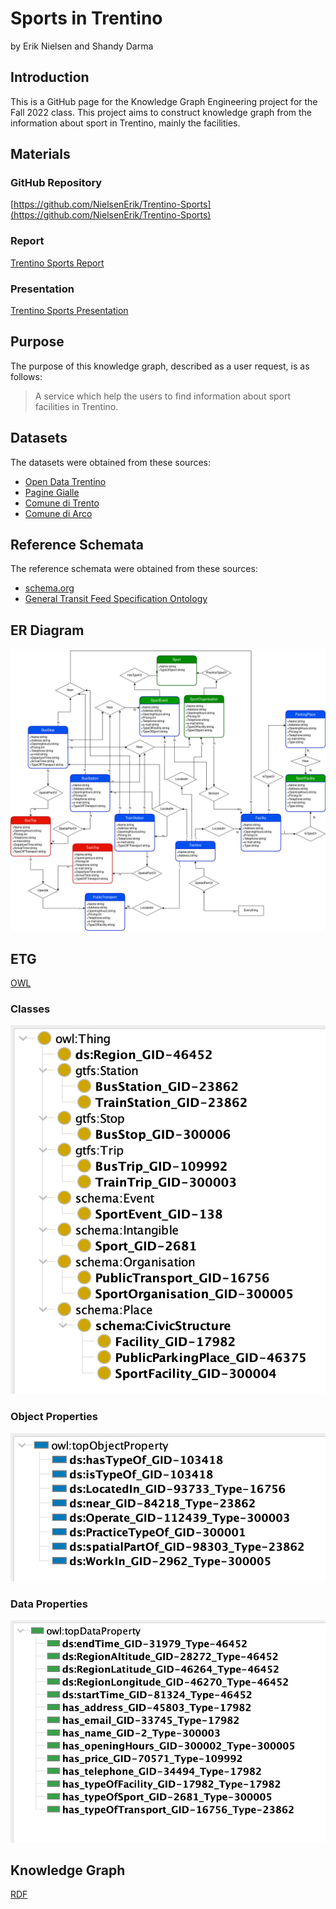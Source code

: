 # Sports in Trentino

by Erik Nielsen and Shandy Darma

## Introduction

This is a GitHub page for the Knowledge Graph Engineering project for the Fall 2022 class. This project aims to construct knowledge graph from the information about sport in Trentino, mainly the facilities.

## Materials

### GitHub Repository

[https://github.com/NielsenErik/Trentino-Sports](https://github.com/NielsenErik/Trentino-Sports)

### Report

[Trentino Sports Report](https://github.com/NielsenErik/Trentino-Sports/blob/main/Documentation/trentino_sports_presentations.pdf)

### Presentation

[Trentino Sports Presentation](https://github.com/NielsenErik/Trentino-Sports/blob/main/Documentation/Trentino-Sports-8v0-Trentino_sports_presentations.pptx)

## Purpose

The purpose of this knowledge graph, described as a user request, is as follows:

> A service which help the users to find information about sport facilities in Trentino.

## Datasets

The datasets were obtained from these sources:
* [Open Data Trentino](https://dati.trentino.it/dataset/localizzazione-impianti-sportivi-open-data)
* [Pagine Gialle](https://www.paginegialle.it)
* [Comune di Trento](https://www.comune.trento.it/Aree-tematiche/Sport/Impianti-sportivi)
* [Comune di Arco](https://www.comune.arco.tn.it/Territorio/Informazioni-utili/Sport/Impianti-Sportivi)

## Reference Schemata

The reference schemata were obtained from these sources:
* [schema.org](https://schema.org)
* [General Transit Feed Specification Ontology](https://lov.linkeddata.es/dataset/lov/vocabs/gtfs)

## ER Diagram

<img src="./Documentation/pictures/InformalModellingDiagrams-Teleology-diagram.jpg" width="520px" alt="Classes"/>

## ETG

[OWL](https://github.com/NielsenErik/Trentino-Sports/tree/main/Teleologies/Formal%20Modeling)

### Classes
<img src="./Documentation/pictures/etg_classes.png" width="520px" alt="Classes"/>

### Object Properties
<img src="./Documentation/pictures/etg_object_properties.png" width="520px" alt="Object Properties"/>

### Data Properties
<img src="./Documentation/pictures/etg_data_properties.png" width="520px" alt="Data Properties"/>

## Knowledge Graph

[RDF](https://github.com/NielsenErik/Trentino-Sports/tree/main/Datasets/Data%20Integration)
